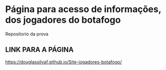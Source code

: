# Página para acesso de informações, dos jogadores do botafogo
Repositorio da prova
## LINK PARA A PÁGINA

https://douglassilvaf.github.io/Site-jogadores-botafogo/
